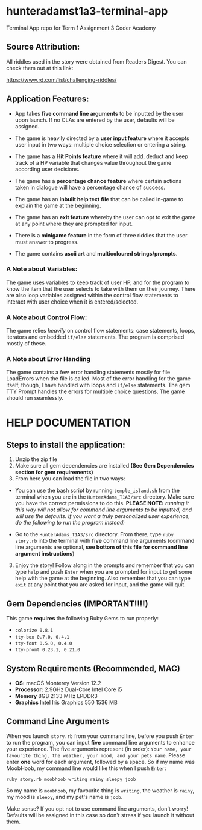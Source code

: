 # hunteradamst1a3-terminal-app
Terminal App repo for Term 1 Assignment 3 Coder Academy

## Source Attribution:

All riddles used in the story were obtained from Readers Digest. You can check them out at this link:

https://www.rd.com/list/challenging-riddles/ 

## Application Features:

- App takes **five command line arguments** to be inputted by the user upon launch. If no CLAs are entered by the user, defaults will be assigned.

- The game is heavily directed by a **user input feature** where it accepts user input in two ways: multiple choice selection or entering a string.

- The game has a **Hit Points feature** where it will add, deduct and keep track of a HP variable that changes value throughout the game according user decisions.

- The game has a **percentage chance feature** where certain actions taken in dialogue will have a percentage chance of success.

- The game has an **inbuilt help text file** that can be called in-game to explain the game at the beginning.

- The game has an **exit feature** whereby the user can opt to exit the game at any point where they are prompted for input.

- There is a **minigame feature** in the form of three riddles that the user must answer to progress.

- The game contains **ascii art** and **multicoloured strings/prompts**.

### A Note about Variables:

The game uses variables to keep track of user HP, and for the program to know the item that the user selects to take with them on their journey. There are also loop variables assigned within the control flow statements to interact with user choice when it is entered/selected.

### A Note about Control Flow:

The game relies *heavily* on control flow statements: case statements, loops, iterators and embedded `if/else` statements. The program is comprised mostly of these.

### A Note about Error Handling

The game contains a few error handling statements mostly for file LoadErrors when the file is called. Most of the error handling for the game itself, though, I have handled with loops and `if/else` statements. The gem TTY Prompt handles the errors for multiple choice questions. The game should run seamlessly.


# HELP  DOCUMENTATION

## Steps to install the application:

1. Unzip the zip file
2. Make sure all gem dependencies are installed **(See Gem Dependencies section for gem requirements)**
3. From here you can load the file in two ways:
- You can use the bash script by running `temple_island.sh` from the terminal when you are in the `HunterAdams_T1A3/src` directory. Make sure you have the correct permissions to do this. 
**PLEASE NOTE:** *running it this way will not allow for command line arguments to be inputted, and will use the defaults. If you want a truly personalized user experience, do the following to run the program instead:*

- Go to the `HunterAdams_T1A3/src` directory. From there, type `ruby story.rb` into the terminal with **five** command line arguments (command line arguments are optional, **see bottom of this file for command line argument instructions**)

3. Enjoy the story! Follow along in the prompts and remember that you can type `help` and push `Enter` when you are prompted for input to get some help with the game at the beginning. Also remember that you can type `exit` at any point that you are asked for input, and the game will quit.

## Gem Dependencies (IMPORTANT!!!!)

This game **requires** the following Ruby Gems to run properly:

- `colorize 0.8.1`
- `tty-box 0.7.0, 0.4.1`
- `tty-font 0.5.0, 0.4.0`
- `tty-promt 0.23.1, 0.21.0`

## System Requirements (Recommended, MAC)

- **OS:** macOS Monterey Version 12.2
- **Processor:** 2.9GHz Dual-Core Intel Core i5
- **Memory** 8GB 2133 MHz LPDDR3
- **Graphics** Intel Iris Graphics 550 1536 MB

## Command Line Arguments

When you launch `story.rb` from your command line, before you push `Enter` to run the program, you can input **five** command line arguments to enhance your experience. The five arguments represent (in order): `Your name, your favourite thing, the weather, your mood, and your pets name`. Please enter **one** word for each argument, followed by a space. So if my name was MoobHoob, my command line would like this when I push `Enter`:

`ruby story.rb moobhoob writing rainy sleepy joob`

So my name is `moobhoob`, my favourite thing is `writing`, the weather is `rainy`, my mood is `sleepy`, and my pet's name is `joob`.

Make sense? If you opt not to use command line arguments, don't worry! Defaults will be assigned in this case so don't stress if you launch it without them.
